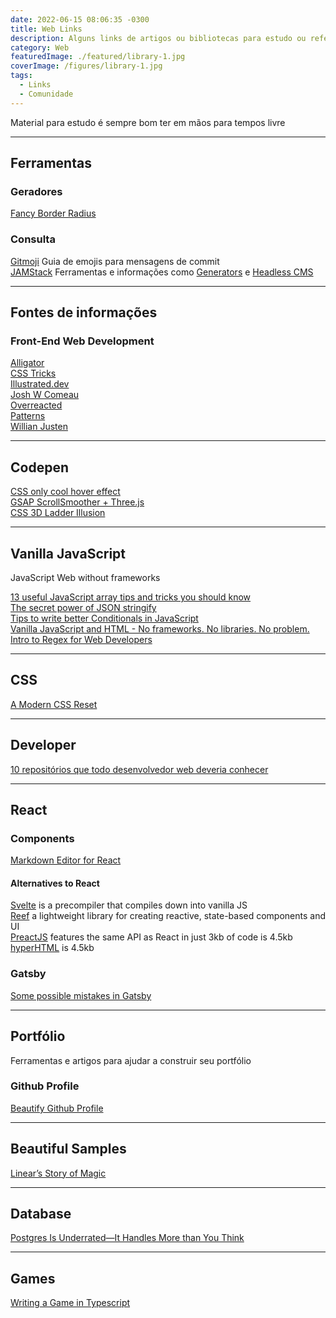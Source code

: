 ```yaml
---
date: 2022-06-15 08:06:35 -0300
title: Web Links
description: Alguns links de artigos ou bibliotecas para estudo ou referências
category: Web
featuredImage: ./featured/library-1.jpg
coverImage: /figures/library-1.jpg
tags:
  - Links
  - Comunidade  
---
```


Material para estudo é sempre bom ter em mãos para tempos livre

---
## Ferramentas

### Geradores

[Fancy Border Radius](https://9elements.github.io/fancy-border-radius/)

### Consulta

[Gitmoji](https://gitmoji.dev/) Guia de emojis para mensagens de commit  
[JAMStack](https://jamstack.org/) Ferramentas e informações como [Generators](https://jamstack.org/generators/) e [Headless CMS](https://jamstack.org/headless-cms/)

---
## Fontes de informações

### Front-End Web Development

[Alligator](https://alligator.io/)  
[CSS Tricks](https://css-tricks.com/)  
[Illustrated.dev](https://illustrated.dev/)  
[Josh W Comeau](https://www.joshwcomeau.com/)  
[Overreacted](https://overreacted.io/)  
[Patterns](https://www.patterns.dev/)  
[Willian Justen](https://willianjusten.com.br/)  

---
## Codepen

[CSS only cool hover effect](https://codepen.io/t_afif/pen/ExQLWNE)  
[GSAP ScrollSmoother + Three.js](https://codepen.io/cmalven/pen/PoEJvjE)  
[CSS 3D Ladder Illusion](https://codepen.io/pavlovsk/pen/WNMZvMw)

---
## Vanilla JavaScript  
JavaScript Web without frameworks

[13 useful JavaScript array tips and tricks you should know](https://dev.to/duomly/13-useful-javascript-array-tips-and-tricks-you-should-know-2jfo)  
[The secret power of JSON stringify](https://dev.to/blacksonic/the-secret-power-of-json-stringify-393b)  
[Tips to write better Conditionals in JavaScript](https://dev.to/hellomeghna/tips-to-write-better-conditionals-in-javascript-2189)  
[Vanilla JavaScript and HTML - No frameworks. No libraries. No problem.](https://dev.to/pluralsight/vanilla-javascript-and-html-no-frameworks-no-libraries-no-problem-2n99)  
[Intro to Regex for Web Developers](https://dev.to/chrisachard/intro-to-regex-for-web-developers-2fj4)

---
## CSS

[A Modern CSS Reset](https://dev.to/hankchizljaw/a-modern-css-reset-6p3)

---
## Developer

[10 repositórios que todo desenvolvedor web deveria conhecer](https://medium.com/@anajuliabit/10-reposit%C3%B3rios-que-todo-desenvolvedor-web-deveria-conhecer-61de11b59799)

---
## React

### Components

[Markdown Editor for React](https://github.com/uiwjs/react-md-editor)

#### Alternatives to React

[Svelte](https://svelte.dev/blog/write-less-code) is a precompiler that compiles down into vanilla JS  
[Reef](https://github.com/cferdinandi/reef) a lightweight library for creating reactive, state-based components and UI  
[PreactJS](https://preactjs.com) features the same API as React in just 3kb of code is 4.5kb  
[hyperHTML](https://viperhtml.js.org/hyperhtml/documentation/) is 4.5kb

### Gatsby

[Some possible mistakes in Gatsby](https://jenniferwadella.com/blog/all-the-dumb-mistakes-i-made-building-my-first-gatsby-site)

---
## Portfólio
Ferramentas e artigos para ajudar a construir seu portfólio

### Github Profile

[Beautify Github Profile](https://github.com/rzashakeri/beautify-github-profile)

---
## Beautiful Samples

[Linear’s Story of Magic](https://linear.app/readme)

---
## Database

[Postgres Is Underrated—It Handles More than You Think](https://dev.to/heroku/postgres-is-underrated-it-handles-more-than-you-think-4ff3)

---
## Games 

[Writing a Game in Typescript](https://dev.to/iamschulz/writing-a-game-in-typescript-13em)

